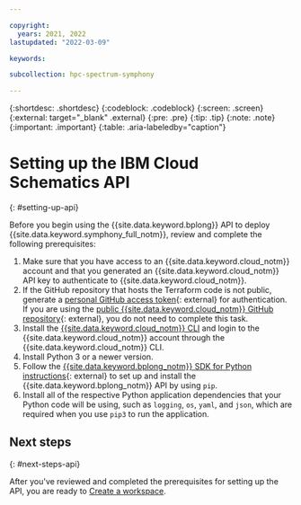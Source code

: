 ```yaml
---

copyright:
  years: 2021, 2022
lastupdated: "2022-03-09"

keywords: 

subcollection: hpc-spectrum-symphony

---
```


{:shortdesc: .shortdesc}
{:codeblock: .codeblock}
{:screen: .screen}
{:external: target="_blank" .external}
{:pre: .pre}
{:tip: .tip}
{:note: .note}
{:important: .important}
{:table: .aria-labeledby="caption"}

# Setting up the IBM Cloud Schematics API
{: #setting-up-api}

Before you begin using the {{site.data.keyword.bplong}} API to deploy {{site.data.keyword.symphony_full_notm}}, review and complete the following prerequisites: 

1. Make sure that you have access to an {{site.data.keyword.cloud_notm}} account and that you generated an {{site.data.keyword.cloud_notm}} API key to authenticate to {{site.data.keyword.cloud_notm}}.
2. If the GitHub repository that hosts the Terraform code is not public, generate a [personal GitHub access token](https://docs.github.com/en/github/authenticating-to-github/keeping-your-account-and-data-secure/creating-a-personal-access-token){: external} for authentication. If you are using the [public {{site.data.keyword.cloud_notm}} GitHub repository](https://github.com/IBM-Cloud/hpc-cluster-symphony){: external}, you do not need to complete this task.
3. Install the [{{site.data.keyword.cloud_notm}} CLI](/docs/cli?topic=cli-install-ibmcloud-cli) and login to the {{site.data.keyword.cloud_notm}} account through the {{site.data.keyword.cloud_notm}} CLI.
5. Install Python 3 or a newer version.
6. Follow the [{{site.data.keyword.bplong_notm}} SDK for Python instructions](https://cloud.ibm.com/apidocs/schematics?code=python#introduction){: external} to set up and install the {{site.data.keyword.bplong_notm}} API by using `pip`.
8. Install all of the respective Python application dependencies that your Python code will be using, such as `logging`, `os`, `yaml`, and `json`, which are required when you use `pip3` to run the application.

## Next steps
{: #next-steps-api}

After you've reviewed and completed the prerequisites for setting up the API, you are ready to [Create a workspace](/docs/hpc-spectrum-symphony?topic=hpc-spectrum-symphony-creating-workspace&interface=api).
